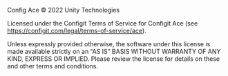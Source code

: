 Config Ace © 2022 Unity Technologies

Licensed under the Configit Terms of Service for Configit Ace (see https://configit.com/legal/terms-of-service/ace). 

Unless expressly provided otherwise, the software under this license is made available strictly on an “AS IS” BASIS WITHOUT WARRANTY OF ANY KIND, EXPRESS OR IMPLIED. Please review the license for details on these and other terms and conditions.
